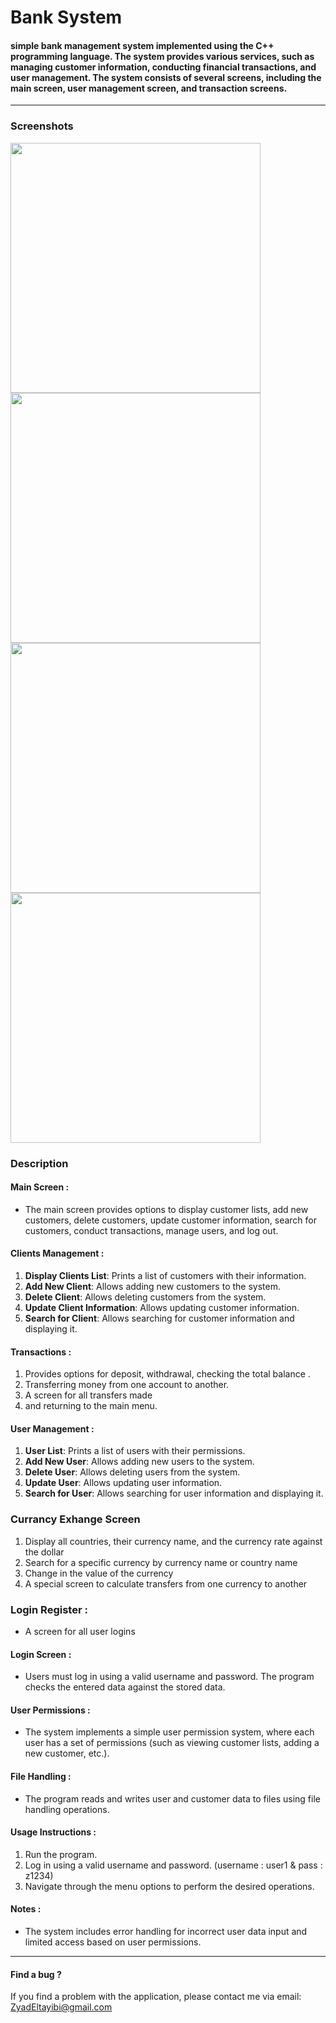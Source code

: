 # Bank System

#### simple bank management system implemented using the C++ programming language. The system provides various services, such as managing customer information, conducting financial transactions, and user management. The system consists of several screens, including the main screen, user management screen, and transaction screens.
<hr>

### Screenshots
<div>
<img src = "src/main screen.png" width = "400">
<img src = "src/transactions screen.png" width = "400">
<img src = "src/manage screen.png" width = "400">
<img src = "src/login screen.png" width = "400">
</div>

### Description

#### Main Screen :
- The main screen provides options to display customer lists, add new customers, delete customers, update customer information, search for customers, conduct transactions, manage users, and log out.

#### Clients Management :
1. **Display Clients List**: Prints a list of customers with their information.
2. **Add New Client**: Allows adding new customers to the system.
3. **Delete Client**: Allows deleting customers from the system.
4. **Update Client Information**: Allows updating customer information.
5. **Search for Client**: Allows searching for customer information and displaying it.

#### Transactions :

1. Provides options for deposit, withdrawal, checking the total balance .
2. Transferring money from one account to another.
3.  A screen for all transfers made
4.  and returning to the main menu.

#### User Management :

1. **User List**: Prints a list of users with their permissions.
2. **Add New User**: Allows adding new users to the system.
3. **Delete User**: Allows deleting users from the system.
4. **Update User**: Allows updating user information.
5. **Search for User**: Allows searching for user information and displaying it.

###  Currancy Exhange Screen
1. Display all countries, their currency name, and the currency rate against the dollar
2. Search for a specific currency by currency name or country name
3. Change in the value of the currency
4. A special screen to calculate transfers from one currency to another

### Login Register : 
- A screen for all user logins

#### Login Screen :

- Users must log in using a valid username and password. The program checks the entered data against the stored data.

#### User Permissions :

- The system implements a simple user permission system, where each user has a set of permissions (such as viewing customer lists, adding a new customer, etc.).

#### File Handling :

- The program reads and writes user and customer data to files using file handling operations.

#### Usage Instructions :

1. Run the program.
2. Log in using a valid username and password. (username : user1 & pass : z1234)
3. Navigate through the menu options to perform the desired operations.

#### Notes :

- The system includes error handling for incorrect user data input and limited access based on user permissions.
  
<hr>

#### Find a bug ?
If you find a problem with the application, please contact me via email:
[ZyadEltayibi@gmail.com](ZyadEltayibi@gmail.com)
